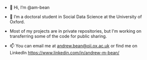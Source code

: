 - 👋 Hi, I’m @am-bean

- 🌱 I’m a doctoral student in Social Data Science at the University of Oxford. 

- Most of my projects are in private repositories, but I'm working on transferring some of the code for public sharing.

- 📫 You can email me at andrew.bean@oii.ox.ac.uk or find me on LinkedIn https://www.linkedin.com/in/andrew-m-bean/

<!---
am-bean/am-bean is a ✨ special ✨ repository because its `README.md` (this file) appears on your GitHub profile.
You can click the Preview link to take a look at your changes.
--->
